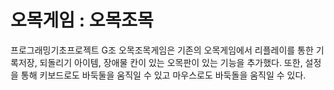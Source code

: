 # 오목게임 : 오목조목
프로그래밍기초프로젝트 G조
오목조목게임은 기존의 오목게임에서 리플레이를 통한 기록저장, 되돌리기 아이템, 장애물 칸이 있는 오목판이 있는 기능을 추가했다.
또한, 설정을 통해 키보드로도 바둑둘을 움직일 수 있고 마우스로도 바둑돌을 움직일 수 있다.
